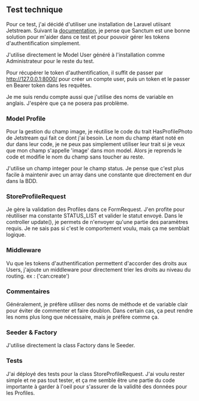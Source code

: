 ## Test technique

Pour ce test, j'ai décidé d'utiliser une installation de Laravel utiisant Jetstream. Suivant la <a href="https://laravel.com/docs/11.x/authentication#laravels-api-authentication-services" target="_blank">documentation</a>, je pense que Sanctum est une bonne solution pour m'aider dans ce test et pour pouvoir gérer les tokens d'authentification simplement.

J'utilise directement le Model User généré à l'installation comme Administrateur pour le reste du test.

Pour récupérer le token d'authentification, il suffit de passer par http://127.0.0.1:8000/ pour créer un compte user, puis un token et le passer en Bearer token dans les requêtes.

Je me suis rendu compte aussi que j'utilise des noms de variable en anglais. J'espère que ça ne posera pas problème.

### Model Profile

Pour la gestion du champ image, je réutilise le code du trait HasProfilePhoto de Jetstream qui fait ce dont j'ai besoin.
Le nom du champ étant noté en dur dans leur code, je ne peux pas simplement utiliser leur trait si je veux que mon champ s'appelle 'image' dans mon model.
Alors je reprends le code et modifie le nom du champ sans toucher au reste.

J'utilise un champ integer pour le champ status. Je pense que c'est plus facile à maintenir avec un array dans une constante que directement en dur dans la BDD.

### StoreProfileRequest

Je gère la validation des Profiles dans ce FormRequest. J'en profite pour réutiliser ma constante STATUS_LIST et valider le statut envoyé.
Dans le controller update(), je permets de n'envoyer qu'une partie des paramètres requis. Je ne sais pas si c'est le comportement voulu, mais ça me semblait logique.

### Middleware

Vu que les tokens d'authentification permettent d'accorder des droits aux Users, j'ajoute un middleware pour directement trier les droits au niveau du routing. ex : ('can:create')

### Commentaires

Généralement, je préfère utiliser des noms de méthode et de variable clair pour éviter de commenter et faire doublon. Dans certain cas, ça peut rendre les noms plus long que nécessaire, mais je préfère comme ça.


### Seeder & Factory

J'utilise directement la class Factory dans le Seeder. 


### Tests

J'ai déployé des tests pour la class StoreProfileRequest. J'ai voulu rester simple et ne pas tout tester, et ça me semble être une partie du code importante à garder à  l'oeil pour s'assurer de la validité des données pour les Profiles.
